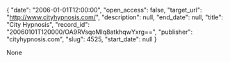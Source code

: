 {
  "date": "2006-01-01T12:00:00", 
  "open_access": false, 
  "target_url": "http://www.cityhypnosis.com/", 
  "description": null, 
  "end_date": null, 
  "title": "City Hypnosis", 
  "record_id": "20060101T120000/OA9RVsqoMIq8atkhqwYxrg==", 
  "publisher": "cityhypnosis.com", 
  "slug": 4525, 
  "start_date": null
}

None